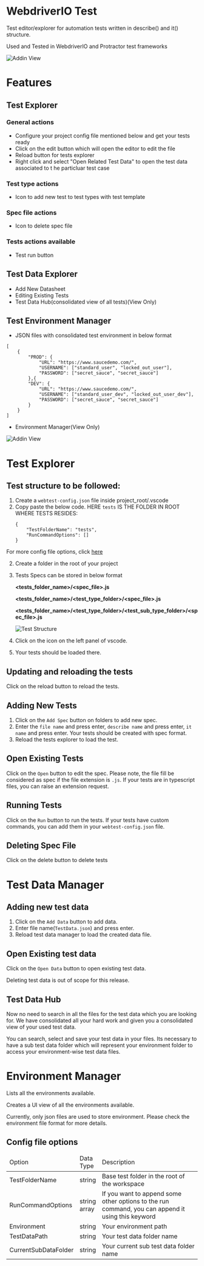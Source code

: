 # WebdriverIO Test

Test editor/explorer for automation tests written in describe() and it() structure.

Used and Tested in WebdriverIO and Protractor test frameworks

![Addin View](https://raw.githubusercontent.com/WebTest-Framework/WebTest/main/icons/TestViews.PNG?token=AKFBATEQROBIMUAO6742ELDAM2TM6 "Addin View")

# Features

## Test Explorer

### General actions
- Configure your project config file mentioned below and get your tests ready
- Click on the edit button which will open the editor to edit the file
- Reload button for tests explorer
- Right click and select "Open Related Test Data" to open the test data associated to t he particluar test case
### Test type actions
- Icon to add new test to test types with test template
### Spec file actions
- Icon to delete spec file
### Tests actions available
- Test run button

## Test Data Explorer
- Add New Datasheet
- Editing Existing Tests
- Test Data Hub(consolidated view of all tests)(View Only)

## Test Environment Manager
- JSON files with consolidated test environment in below format

```
[
    {
        "PROD": {
            "URL": "https://www.saucedemo.com/",
            "USERNAME": ["standard_user", "locked_out_user"],
            "PASSWORD": ["secret_sauce", "secret_sauce"]
        },{
        "DEV": {
            "URL": "https://www.saucedemo.com/",
            "USERNAME": ["standard_user_dev", "locked_out_user_dev"],
            "PASSWORD": ["secret_sauce", "secret_sauce"]
        }
    }
]
```

- Environment Manager(View Only)

![Addin View](https://raw.githubusercontent.com/WebTest-Framework/WebTest/main/icons/EnvManager.PNG?token=AKFBATFXUDCVKY7N2E2FMV3AM2TPI "Addin View")

# Test Explorer

## Test  structure to be followed:

1. Create a `webtest-config.json` file inside project_root/.vscode
2. Copy paste the below code. HERE `tests` IS THE FOLDER IN ROOT WHERE TESTS RESIDES:
    ```
    {
        "TestFolderName": "tests",
        "RunCommandOptions": []
    }
    ```
For more config file options, click [here](#Config-file-options)

2. Create a folder in the root of your project
3. Tests Specs can be stored in below format

    <b><tests_folder_name>/<spec_file>.js</b>

    <b><tests_folder_name>/<test_type_folder>/<spec_file>.js</b>

    <b><tests_folder_name>/<test_type_folder>/<test_sub_type_folder>/<spec_file>.js</b>

    ![Test Structure](https://raw.githubusercontent.com/WebTest-Framework/WebTest/main/icons/Structure.PNG?token=AKFBATD2KV6C7VT7WZGPQELAM2TQY "Test Structure")

3. Click on the icon on the left panel of vscode.
4. Your tests should be loaded there.

## Updating and reloading the tests

Click on the reload button to reload the tests.

## Adding New Tests

1. Click on the `Add Spec` button on folders to add new spec.
2. Enter the `file name` and press enter, `describe name` and press enter, `it name` and press enter. 
Your tests should be created with spec format.
3. Reload the tests explorer to load the test.

## Open Existing Tests

Click on the `Open` button to edit the spec. 
Please note, the file fill be considered as spec if the file extension is `.js`.
If your tests are in typescript files, you can raise an extension request.

## Running Tests

Click on the `Run` button to run the tests.
If your tests have custom commands, you can add them in your `webtest-config.json` file.

## Deleting Spec File

Click on the delete button to delete tests

# Test Data Manager

## Adding new test data

1. Click on the `Add Data` button to add data.
2. Enter file name(`TestData.json`) and press enter.
3. Reload test data manager to load the created data file.

## Open Existing test data

Click on the `Open Data` button to open existing test data.

Deleting test data is out of scope for this release.

## Test Data Hub

Now no need to search in all the files for the test data which you are looking for. We have consolidated all your hard work and given you a consolidated view of your used test data. 

You can search, select and save your test data in your files. Its necessary to have a sub test data folder which will represent your environment folder to access your environment-wise test data files.

# Environment Manager

Lists all the environments available.

Creates a UI view of all the environments available.

Currently, only json files are used to store environment. Please check the environment file format for more details.

## Config file options

<table style="width:100%">
    <thead>
        <tr>
            <td style="width:25%">Option</td>
            <td style="width:10%">Data Type</td>
            <td style="width:75%">Description</td>
        </tr>
    </thead>
    <tbody>
        <tr>
            <td style="width:25%">TestFolderName</td>
            <td style="width:10%">string</td>
            <td style="width:75%">Base test folder in the root of the workspace</td>
        </tr>
        <tr>
            <td style="width:25%">RunCommandOptions</td>
            <td style="width:10%">string array</td>
            <td style="width:75%">If you want to append some other options to the run command, you can append it using this keyword</td>
        </tr>
        <tr>
            <td style="width:25%">Environment</td>
            <td style="width:10%">string</td>
            <td style="width:75%">Your environment path</td>
        </tr>
        <tr>
            <td style="width:25%">TestDataPath</td>
            <td style="width:10%">string</td>
            <td style="width:75%">Your test data folder name</td>
        </tr>
        <tr>
            <td style="width:25%">CurrentSubDataFolder</td>
            <td style="width:10%">string</td>
            <td style="width:75%">Your current sub test data folder name</td>
        </tr>
    </tbody>
</table>